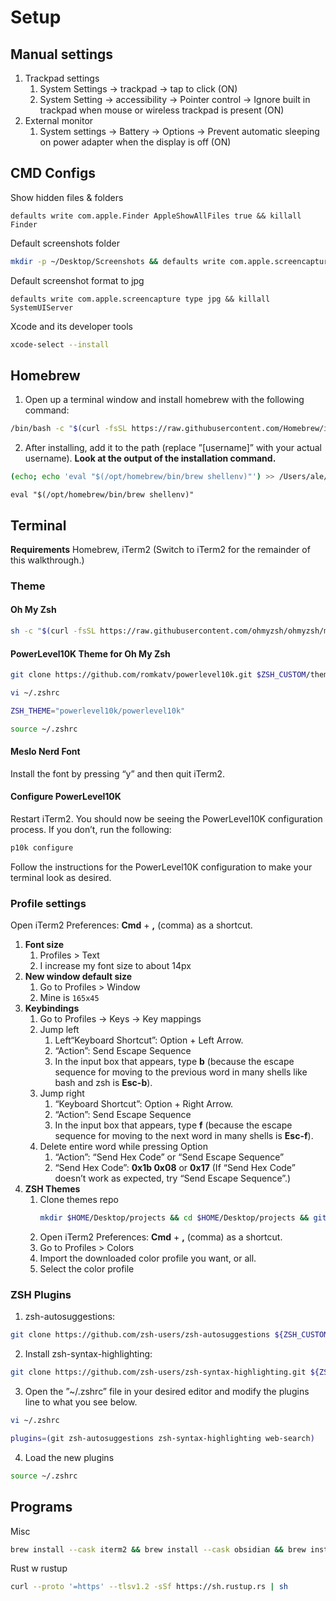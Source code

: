# Setup
## Manual settings

1. Trackpad settings
	1. System Settings -> trackpad -> tap to click (ON)
	2. System Setting -> accessibility -> Pointer control -> Ignore built in trackpad when mouse or wireless trackpad is present (ON)
2. External monitor
	1. System settings -> Battery -> Options -> Prevent automatic sleeping on power adapter when the display is off (ON)


## CMD Configs

Show hidden files & folders
```shell
defaults write com.apple.Finder AppleShowAllFiles true && killall Finder
```

Default screenshots folder
```bash
mkdir -p ~/Desktop/Screenshots && defaults write com.apple.screencapture location ~/Desktop/Screenshots && killall SystemUIServer
```

Default screenshot format to jpg
```shell
defaults write com.apple.screencapture type jpg && killall SystemUIServer
```

Xcode and its developer tools
```bash
xcode-select --install
```

## Homebrew

1. Open up a terminal window and install homebrew with the following command:
```bash
/bin/bash -c "$(curl -fsSL https://raw.githubusercontent.com/Homebrew/install/HEAD/install.sh)"
```

2. After installing, add it to the path (replace ”[username]” with your actual username). **Look at the output of the installation command.**
```bash
(echo; echo 'eval "$(/opt/homebrew/bin/brew shellenv)"') >> /Users/ale/.zprofile
```

```shell
eval "$(/opt/homebrew/bin/brew shellenv)"
```



## Terminal

**Requirements**
Homebrew, iTerm2 (Switch to iTerm2 for the remainder of this walkthrough.)

### Theme

#### Oh My Zsh
```bash
sh -c "$(curl -fsSL https://raw.githubusercontent.com/ohmyzsh/ohmyzsh/master/tools/install.sh)"
```

#### PowerLevel10K Theme for Oh My Zsh
```bash
git clone https://github.com/romkatv/powerlevel10k.git $ZSH_CUSTOM/themes/powerlevel10k
```

```bash
vi ~/.zshrc
```

```bash
ZSH_THEME="powerlevel10k/powerlevel10k"
```

```bash
source ~/.zshrc
```

#### Meslo Nerd Font

Install the font by pressing “y” and then quit iTerm2.

#### Configure PowerLevel10K

Restart iTerm2. You should now be seeing the PowerLevel10K configuration process. If you don’t, run the following:
```bash
p10k configure
```


Follow the instructions for the PowerLevel10K configuration to make your terminal look as desired.

### Profile settings

Open iTerm2 Preferences: **Cmd** + **,** (comma) as a shortcut.

1. **Font size**
	1. Profiles > Text
	2. I increase my font size to about 14px
2. **New window default size**
	1. Go to Profiles > Window
	2. Mine is `165x45`
3. **Keybindings**
	1. Go to Profiles -> Keys -> Key mappings
	2. Jump left
		1. Left“Keyboard Shortcut”: Option + Left Arrow.  
		2. “Action”: Send Escape Sequence  
		3. In the input box that appears, type **b** (because the escape sequence for moving to the previous word in many shells like bash and zsh is **Esc-b**). 
	3. Jump right
		1. “Keyboard Shortcut”: Option + Right Arrow.  
		2. “Action”: Send Escape Sequence  
		3. In the input box that appears, type **f** (because the escape sequence for moving to the next word in many shells is **Esc-f**).
	4. Delete entire word while pressing Option
		1. “Action”: “Send Hex Code” or “Send Escape Sequence”
		2. “Send Hex Code”: **0x1b 0x08** or **0x17** (If “Send Hex Code” doesn’t work as expected, try “Send Escape Sequence”.)
4. **ZSH Themes**
	1. Clone themes repo
		```bash
		mkdir $HOME/Desktop/projects && cd $HOME/Desktop/projects && git clone https://github.com/alemartinezz/setup-macos.git
		```
	1. Open iTerm2 Preferences: **Cmd** + **,** (comma) as a shortcut.
	2. Go to Profiles > Colors  
	3. Import the downloaded color profile you want, or all.  
	4. Select the color profile

### ZSH Plugins

1. zsh-autosuggestions:
```bash
git clone https://github.com/zsh-users/zsh-autosuggestions ${ZSH_CUSTOM:-~/.oh-my-zsh/custom}/plugins/zsh-autosuggestions
```

2. Install zsh-syntax-highlighting:
```bash
git clone https://github.com/zsh-users/zsh-syntax-highlighting.git ${ZSH_CUSTOM:-~/.oh-my-zsh/custom}/plugins/zsh-syntax-highlighting
```


3. Open the ”~/.zshrc” file in your desired editor and modify the plugins line to what you see below.
```bash
vi ~/.zshrc
```

```bash
plugins=(git zsh-autosuggestions zsh-syntax-highlighting web-search)
```

4. Load the new plugins
```bash
source ~/.zshrc
```

## Programs

Misc
```bash
brew install --cask iterm2 && brew install --cask obsidian && brew install --cask visual-studio-code && brew install --cask whatsapp && brew install --cask chatgpt &&  brew install --cask notion
```

Rust w rustup
```bash
curl --proto '=https' --tlsv1.2 -sSf https://sh.rustup.rs | sh
```
